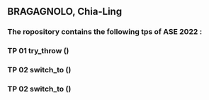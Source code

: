 ## BRAGAGNOLO, Chia-Ling

### The ropository contains the following tps of ASE 2022 :
 
### TP 01 try_throw ()

### TP 02 switch_to ()

### TP 02 switch_to ()
